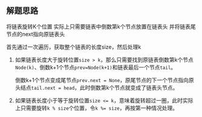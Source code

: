 ## 解题思路

将链表旋转K个位置 实际上只需要链表中倒数第k个节点放置在链表头 并将链表尾节点的next指向原链表头

首先通过一次遍历，获取整个链表的长度size，然后处理k

1. 如果链表长度大于旋转位置`size > k`，那么只需要找到原链表倒数第k个节点`Node(k)`、倒数k+1个节点`prev=Node(k+1)`和链表最后一个节点`tail`。
    
    倒数k+1个节点变成尾节点`prev.next = None`，原尾节点的下一个节点指向原头结点`tail.next = head`，此时倒数第k个节点就变成了链表头节点。

2. 如果链表长度小于等于旋转位置`size <= k`，意味着旋转超过一圈，此时实际上只需要旋转`k % size`个位置，令`k %= size`，再按第一种情况处理。